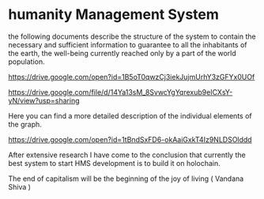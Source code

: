 # humanity Management System


the following documents describe the structure of the system to contain the necessary and sufficient information to guarantee to all the inhabitants of the earth, the well-being currently reached only by a part of the world population. 

https://drive.google.com/open?id=1B5oT0qwzCj3iekJujmUrhY3zGFYx0UOf

https://drive.google.com/file/d/14Ya13sM_8SvwcYgYqrexub9eICXsY-yN/view?usp=sharing

Here you can find a more detailed description of the individual elements of the graph. 

https://drive.google.com/open?id=1tBndSxFD6-okAaiGxkT4Iz9NLDSOlddd


After extensive research I have come to the conclusion that currently the best system to start HMS development is to build it on holochain.



The end of capitalism will be the beginning of the joy of living  ( Vandana Shiva )
